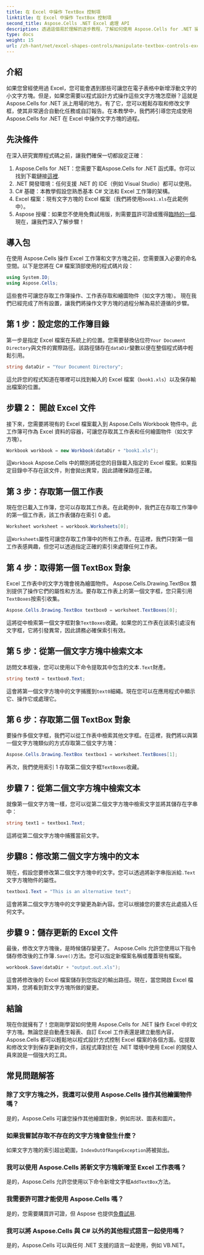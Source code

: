 ```yaml
---
title: 在 Excel 中操作 TextBox 控制項
linktitle: 在 Excel 中操作 TextBox 控制項
second_title: Aspose.Cells .NET Excel 處理 API
description: 透過這個易於理解的逐步教程，了解如何使用 Aspose.Cells for .NET 操作 Excel 中的文字方塊。
type: docs
weight: 15
url: /zh-hant/net/excel-shapes-controls/manipulate-textbox-controls-excel/
---
```

## 介紹
如果您曾經使用過 Excel，您可能會遇到那些可讓您在電子表格中新增浮動文字的小文字方塊。但是，如果您需要以程式設計方式操作這些文字方塊怎麼辦？這就是 Aspose.Cells for .NET 派上用場的地方。有了它，您可以輕鬆存取和修改文字框，使其非常適合自動化任務或自訂報告。在本教學中，我們將引導您完成使用 Aspose.Cells for .NET 在 Excel 中操作文字方塊的過程。
## 先決條件
在深入研究實際程式碼之前，讓我們確保一切都設定正確：
1.  Aspose.Cells for .NET：您需要下載Aspose.Cells for .NET 函式庫。你可以找到下載鏈接[這裡](https://releases.aspose.com/cells/net/).
2. .NET 開發環境：任何支援 .NET 的 IDE（例如 Visual Studio）都可以使用。
3. C# 基礎：本教學假設您熟悉基本 C# 文法和 Excel 工作簿的架構。
4.  Excel 檔案：現有文字方塊的 Excel 檔案（我們將使用`book1.xls`在此範例中）。
5.  Aspose 授權：如果您不使用免費試用版，則需要[買](https://purchase.aspose.com/buy)許可證或獲得[臨時的一個](https://purchase.aspose.com/temporary-license/).
現在，讓我們深入了解步驟！
## 導入包
在使用 Aspose.Cells 操作 Excel 工作簿和文字方塊之前，您需要匯入必要的命名空間。以下是您將在 C# 檔案頂部使用的程式碼片段：
```csharp
using System.IO;
using Aspose.Cells;
```
這些套件可讓您存取工作簿操作、工作表存取和繪圖物件（如文字方塊）。
現在我們已經完成了所有設置，讓我們將操作文字方塊的過程分解為易於遵循的步驟。
## 第 1 步：設定您的工作簿目錄
第一步是指定 Excel 檔案在系統上的位置。您需要替換佔位符`Your Document Directory`與文件的實際路徑。該路徑儲存在`dataDir`變數以便在整個程式碼中輕鬆引用。
```csharp
string dataDir = "Your Document Directory";
```
這允許您的程式知道在哪裡可以找到輸入的 Excel 檔案（`book1.xls`）以及保存輸出檔案的位置。
## 步驟 2： 開啟 Excel 文件
接下來，您需要將現有的 Excel 檔案載入到 Aspose.Cells Workbook 物件中。此工作簿可作為 Excel 資料的容器，可讓您存取其工作表和任何繪圖物件（如文字方塊）。
```csharp
Workbook workbook = new Workbook(dataDir + "book1.xls");
```
這`Workbook` Aspose.Cells 中的類別將從您的目錄載入指定的 Excel 檔案。如果指定目錄中不存在該文件，則會拋出異常，因此請確保路徑正確。
## 第 3 步：存取第一個工作表
現在您已載入工作簿，您可以存取其工作表。在此範例中，我們正在存取工作簿中的第一個工作表，該工作表儲存在索引 0 處。
```csharp
Worksheet worksheet = workbook.Worksheets[0];
```
這`Worksheets`屬性可讓您存取工作簿中的所有工作表。在這裡，我們只對第一個工作表感興趣，但您可以透過指定正確的索引來處理任何工作表。
## 第 4 步：取得第一個 TextBox 對象
Excel 工作表中的文字方塊會視為繪圖物件。 Aspose.Cells.Drawing.TextBox 類別提供了操作它們的屬性和方法。要存取工作表上的第一個文字框，您只需引用`TextBoxes`按索引收集。
```csharp
Aspose.Cells.Drawing.TextBox textbox0 = worksheet.TextBoxes[0];
```
這將從中檢索第一個文字框對象`TextBoxes`收藏。如果您的工作表在該索引處沒有文字框，它將引發異常，因此請務必確保索引有效。
## 第 5 步：從第一個文字方塊中檢索文本
訪問文本框後，您可以使用以下命令提取其中包含的文本`.Text`財產。
```csharp
string text0 = textbox0.Text;
```
這會將第一個文字方塊中的文字捕獲到`text0`細繩。現在您可以在應用程式中顯示它、操作它或處理它。
## 第 6 步：存取第二個 TextBox 對象
要操作多個文字框，我們可以從工作表中檢索其他文字框。在這裡，我們將以與第一個文字方塊類似的方式存取第二個文字方塊：
```csharp
Aspose.Cells.Drawing.TextBox textbox1 = worksheet.TextBoxes[1];
```
再次，我們使用索引 1 存取第二個文字框`TextBoxes`收藏。
## 步驟 7：從第二個文字方塊中檢索文本
就像第一個文字方塊一樣，您可以從第二個文字方塊中檢索文字並將其儲存在字串中：
```csharp
string text1 = textbox1.Text;
```
這將從第二個文字方塊中捕獲當前文字。
## 步驟8：修改第二個文字方塊中的文本
現在，假設您要修改第二個文字方塊中的文字。您可以透過將新字串指派給`.Text`文字方塊物件的屬性。
```csharp
textbox1.Text = "This is an alternative text";
```
這會將第二個文字方塊中的文字變更為新內容。您可以根據您的要求在此處插入任何文字。
## 步驟 9：儲存更新的 Excel 文件
最後，修改文字方塊後，是時候儲存變更了。 Aspose.Cells 允許您使用以下指令儲存修改後的工作簿`.Save()`方法。您可以指定新檔案名稱或覆蓋現有檔案。
```csharp
workbook.Save(dataDir + "output.out.xls");
```
這會將修改後的 Excel 檔案儲存到您指定的輸出路徑。現在，當您開啟 Excel 檔案時，您將看到對文字方塊所做的變更。
## 結論
現在你就擁有了！您剛剛學習如何使用 Aspose.Cells for .NET 操作 Excel 中的文字方塊。無論您是自動產生報表、自訂 Excel 工作表還是建立動態內容，Aspose.Cells 都可以輕鬆地以程式設計方式控制 Excel 檔案的各個方面。從提取和修改文字到保存更新的文件，該程式庫對於在 .NET 環境中使用 Excel 的開發人員來說是一個強大的工具。
## 常見問題解答
### 除了文字方塊之外，我還可以使用 Aspose.Cells 操作其他繪圖物件嗎？
是的，Aspose.Cells 可讓您操作其他繪圖對象，例如形狀、圖表和圖片。
### 如果我嘗試存取不存在的文字方塊會發生什麼？
如果文字方塊的索引超出範圍，`IndexOutOfRangeException`將被拋出。
### 我可以使用 Aspose.Cells 將新文字方塊新增至 Excel 工作表嗎？
是的，Aspose.Cells 允許您使用以下命令新增文字框`AddTextBox`方法。
### 我需要許可證才能使用 Aspose.Cells 嗎？
是的，您需要購買許可證，但 Aspose 也提供[免費試用](https://releases.aspose.com/).
### 我可以將 Aspose.Cells 與 C# 以外的其他程式語言一起使用嗎？
是的，Aspose.Cells 可以與任何 .NET 支援的語言一起使用，例如 VB.NET。